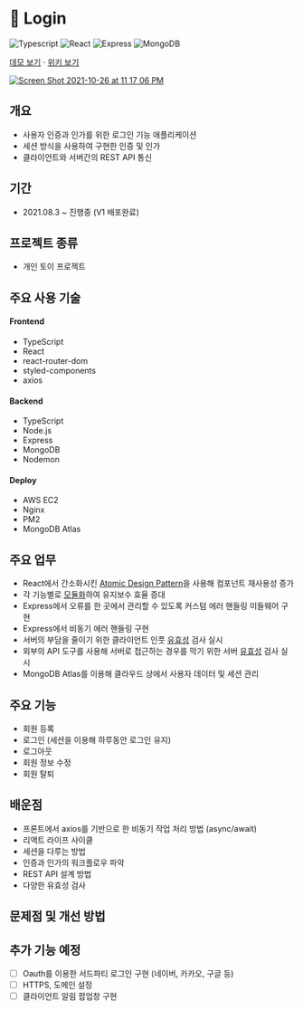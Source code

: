# 🔑 Login

<p>
    <img alt="Typescript" src="https://img.shields.io/badge/-Typescript-blue?logo=Typescript&logoColor=white"/>
    <img alt="React" src="https://img.shields.io/badge/-React-45b8d8?logo=react&logoColor=white"/>
    <img alt="Express" src="https://img.shields.io/badge/-Express-white?logo=Express&logoColor=black"/>
    <img alt="MongoDB" src="https://img.shields.io/badge/-MongoDB-%234ea94b?logo=MongoDB&logoColor=white"/>
</p>

[데모 보기](http://3.34.193.234/) · [위키 보기](https://github.com/hyunwoome/Login/wiki)

[![Screen Shot 2021-10-26 at 11 17 06 PM](https://user-images.githubusercontent.com/76833697/138897880-4b6eba53-cf29-403d-8eb0-b15c4745afd1.png)](http://3.34.193.234/)

## 개요
- 사용자 인증과 인가를 위한 로그인 기능 애플리케이션
- 세션 방식을 사용하여 구현한 인증 및 인가
- 클라이언트와 서버간의 REST API 통신 

## 기간
- 2021.08.3 ~ 진행중 (V1 배포완료) 

## 프로젝트 종류
- 개인 토이 프로젝트 

## 주요 사용 기술
#### Frontend
- TypeScript
- React
- react-router-dom
- styled-components
- axios

#### Backend
- TypeScript
- Node.js
- Express
- MongoDB
- Nodemon

#### Deploy
- AWS EC2
- Nginx
- PM2
- MongoDB Atlas 

## 주요 업무
- React에서 간소화시킨 [Atomic Design Pattern](https://github.com/hyunwoome/Login/wiki/Design-Pattern)을 사용해 컴포넌트 재사용성 증가
- 각 기능별로 [모듈화](https://github.com/hyunwoome/Login/wiki/Directory)하여 유지보수 효율 증대
- Express에서 오류를 한 곳에서 관리할 수 있도록 커스텀 에러 핸들링 미들웨어 구현
- Express에서 비동기 에러 핸들링 구현
- 서버의 부담을 줄이기 위한 클라이언트 인풋 [유효성](https://github.com/hyunwoome/Login/wiki/%EC%9C%A0%ED%9A%A8%EC%84%B1-%EA%B2%80%EC%82%AC-%EB%A6%AC%EC%8A%A4%ED%8A%B8) 검사 실시
- 외부의 API 도구를 사용해 서버로 접근하는 경우를 막기 위한 서버 [유효성](https://github.com/hyunwoome/Login/wiki/%EC%9C%A0%ED%9A%A8%EC%84%B1-%EA%B2%80%EC%82%AC-%EB%A6%AC%EC%8A%A4%ED%8A%B8) 검사 실시
- MongoDB Atlas를 이용해 클라우드 상에서 사용자 데이터 및 세션 관리

## 주요 기능
- 회원 등록
- 로그인 (세션을 이용해 하루동안 로그인 유지)
- 로그아웃
- 회원 정보 수정
- 회원 탈퇴

## 배운점
- 프론트에서 axios를 기반으로 한 비동기 작업 처리 방법 (async/await)
- 리액트 라이프 사이클
- 세션을 다루는 방법
- 인증과 인가의 워크플로우 파악
- REST API 설계 방법
- 다양한 유효성 검사 

## 문제점 및 개선 방법

## 추가 기능 예정
- [ ] Oauth를 이용한 서드파티 로그인 구현 (네이버, 카카오, 구글 등)
- [ ] HTTPS, 도메인 설정
- [ ] 클라이언트 알림 팝업창 구현